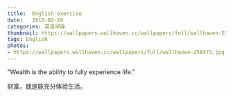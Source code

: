 ```yaml
---
title:  English exercise
date:   2018-02-20
categories: 英语早操
thumbnail: https://wallpapers.wallhaven.cc/wallpapers/full/wallhaven-258473.jpg
tags: English
photos:
- https://wallpapers.wallhaven.cc/wallpapers/full/wallhaven-258473.jpg
---
```


"Wealth is the ability to fully experience life."
<p>财富，就是能充分体验生活。</p>
